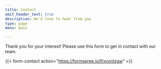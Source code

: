```yaml
---
title: Contact
omit_header_text: true
description: We'd love to hear from you
type: page
menu: main

---
```


Thank you for your interest! Please use this form to get in contact with our team.

{{< form-contact action="https://formspree.io/f/xvonlzgw"  >}}